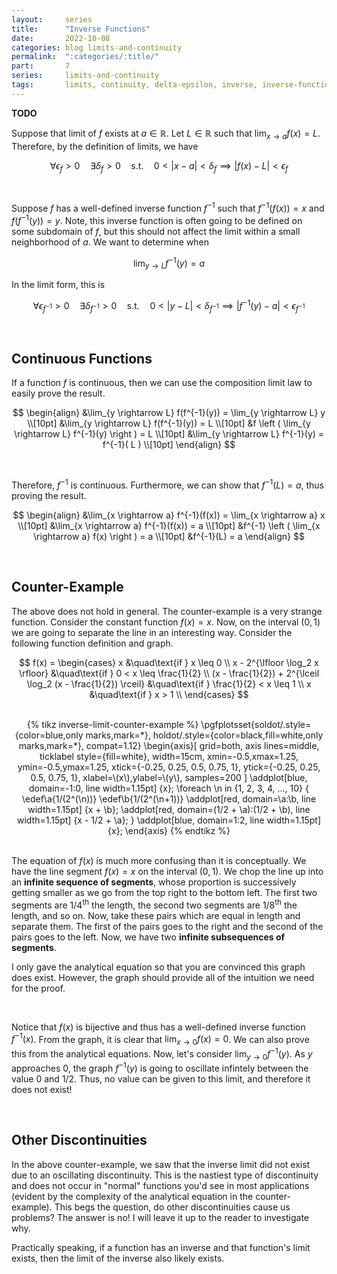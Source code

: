 ```yaml
---
layout:     series
title:      "Inverse Functions"
date:       2022-10-08
categories: blog limits-and-continuity
permalink:  ":categories/:title/"
part:       7
series:     limits-and-continuity
tags:       limits, continuity, delta-epsilon, inverse, inverse-functions
---
```


**TODO**

Suppose that limit of $f$ exists at $a \in \mathbb{R}$. Let $L \in \mathbb{R}$ such that $\displaystyle \lim_{x \rightarrow a} f(x) = L$. Therefore, by the definition of limits, we have

$$
\forall \epsilon_f > 0 \quad \exists \delta_f > 0 \quad \text{s.t.} \quad 0 < \lvert x - a \rvert < \delta_f \implies \lvert f(x) - L \rvert < \epsilon_f
$$

<br>

Suppose $f$ has a well-defined inverse function $f^{-1}$ such that $f^{-1}(f(x)) = x$ and $f(f^{-1}(y)) = y$. Note, this inverse function is often going to be defined on some subdomain of $f$, but this should not affect the limit within a small neighborhood of $a$. We want to determine when

$$
\lim_{y \rightarrow L} f^{-1}(y) = a
$$

In the limit form, this is 

$$
\forall \epsilon_{f^{-1}} > 0 \quad \exists \delta_{f^{-1}} > 0 \quad \text{s.t.} \quad 0 < \lvert y - L \rvert < \delta_{f^{-1}} \implies \lvert f^{-1}(y) - a \rvert < \epsilon_{f^{-1}}
$$


<br>


## Continuous Functions

If a function $f$ is continuous, then we can use the composition limit law to easily prove the result.

$$
\begin{align}
    &\lim_{y \rightarrow L} f(f^{-1}(y)) = \lim_{y \rightarrow L} y \\[10pt]
    &\lim_{y \rightarrow L} f(f^{-1}(y)) = L \\[10pt]
    &f \left ( \lim_{y \rightarrow L} f^{-1}(y) \right ) = L \\[10pt]
    &\lim_{y \rightarrow L} f^{-1}(y) = f^{-1}( L ) \\[10pt]
\end{align}
$$

<br>

Therefore, $f^{-1}$ is continuous. Furthermore, we can show that $f^{-1}(L) = a$, thus proving the result.

$$
\begin{align}
    &\lim_{x \rightarrow a} f^{-1}(f(x)) = \lim_{x \rightarrow a} x \\[10pt]
    &\lim_{x \rightarrow a} f^{-1}(f(x)) = a \\[10pt]
    &f^{-1} \left ( \lim_{x \rightarrow a} f(x) \right ) = a \\[10pt]
    &f^{-1}(L) = a
\end{align}
$$


<br>



## Counter-Example

The above does not hold in general. The counter-example is a very strange function. Consider the constant function $f(x) = x$. Now, on the interval $(0, 1)$ we are going to separate the line in an interesting way. Consider the following function definition and graph.

$$
f(x) =
\begin{cases} 
    x                                   &\quad\text{if } x \leq 0 \\
    x - 2^{\lfloor \log_2 x \rfloor}    &\quad\text{if } 0 < x \leq \frac{1}{2} \\
    (x - \frac{1}{2}) + 2^{\lceil \log_2 (x - \frac{1}{2}) \rceil}      &\quad\text{if } \frac{1}{2} < x \leq 1 \\
    x                                   &\quad\text{if } x > 1 \\
\end{cases}
$$ 

<!-- = \begin{cases} 
    x                          &\quad\text{if } x \leq 0 \\
    x - \frac{1}{2^{n+1}}      &\quad\text{if } 0 < x \leq \frac{1}{2} \\
    x + \frac{1}{2^{n}}        &\quad\text{if } \frac{1}{2} < x \leq 1 \\
    x                          &\quad\text{if } x > 1 \\
\end{cases}
\qquad = \qquad -->

<br>

<center>
{% tikz inverse-limit-counter-example %}
    \pgfplotsset{soldot/.style={color=blue,only marks,mark=*},
             holdot/.style={color=black,fill=white,only marks,mark=*},
             compat=1.12}
    \begin{axis}[   grid=both,
                    axis lines=middle,
                    ticklabel style={fill=white},
                    width=15cm,
                    xmin=-0.5,xmax=1.25,
                    ymin=-0.5,ymax=1.25,
                    xtick={-0.25, 0.25, 0.5, 0.75, 1},
                    ytick={-0.25, 0.25, 0.5, 0.75, 1},
                    xlabel=\(x\),ylabel=\(y\),
                    samples=200
                ]
        \addplot[blue, domain=-1:0, line width=1.15pt] {x};
        \foreach \n in {1, 2, 3, 4, ..., 10} {
            \edef\a{1/(2^(\n))}
            \edef\b{1/(2^(\n+1))}
            \addplot[red, domain=\a:\b, line width=1.15pt] {x + \b};
            \addplot[red, domain=(1/2 + \a):(1/2 + \b), line width=1.15pt] {x - 1/2 + \a};
        }
        \addplot[blue, domain=1:2, line width=1.15pt] {x};
    \end{axis}
{% endtikz %}
</center>

<br>

The equation of $f(x)$ is much more confusing than it is conceptually. We have the line segment $f(x) = x$ on the interval $(0, 1)$. We chop the line up into an **infinite sequence of segments**, whose proportion is successively getting smaller as we go from the top right to the bottom left. The first two segments are $1/4^{\text{th}}$ the length, the second two segments are $1/8^{\text{th}}$ the length, and so on. Now, take these pairs which are equal in length and separate them. The first of the pairs goes to the right and the second of the pairs goes to the left. Now, we have two **infinite subsequences of segments**. 

I only gave the analytical equation so that you are convinced this graph does exist. However, the graph should provide all of the intuition we need for the proof.

<br>

Notice that $f(x)$ is bijective and thus has a well-defined inverse function $f^{-1}(x)$. From the graph, it is clear that $\displaystyle \lim_{x \rightarrow 0} f(x) = 0$. We can also prove this from the analytical equations. Now, let's consider $\displaystyle \lim_{y \rightarrow 0} f^{-1}(y)$. As $y$ approaches $0$, the graph $f^{-1}(y)$ is going to oscillate infintely between the value $0$ and $1/2$. Thus, no value can be given to this limit, and therefore it does not exist!

<br>

## Other Discontinuities

In the above counter-example, we saw that the inverse limit did not exist due to an oscillating discontinuity. This is the nastiest type of discontinuity and does not occur in "normal" functions you'd see in most applications (evident by the complexity of the analytical equation in the counter-example). This begs the question, do other discontinuities cause us problems? The answer is no! I will leave it up to the reader to investigate why. 

Practically speaking, if a function has an inverse and that function's limit exists, then the limit of the inverse also likely exists.
